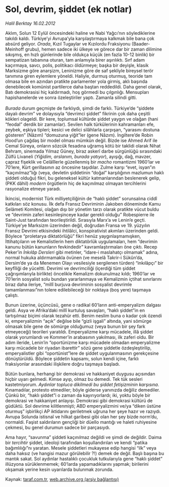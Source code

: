 # Sol, devrim, şiddet (ek notlar) 

*Halil Berktay 16.02.2012*

<div class="yazi"><p>Aklım, Solun 12 Eylül öncesindeki haline ve Nabi Yağcı’nın söylediklerine takıldı kaldı. Türkiye’yi Avrupa’yla karşılaştırmaya kalkmak bile bana çok absürd geliyor. <i>Orada</i>, Kızıl Tugaylar ve Kızılordu Fraksiyonu (Baader-Meinhoff grubu), hemen sadece iki ülkeye ve görece dar bir zaman dilimine sıkışmış, en hızlı günlerinde bile oldukça küçük (en fazla 10-12 binlik) bir sempatizan tabanına oturan, tam anlamıyla birer aşırılıktı. Sırf adam kaçırmaya, savcı, polis, politikacı öldürmeye; başka bir deyişle, klasik Marksizme göre anarşizm, Leninizme göre de saf şekliyle bireysel terör tanımına giren eylemlere yöneldi. Haliyle, durmuş oturmuş, teoride tam olmasa bile en azından pratikte parlamenter yola girmiş, aklı başında denebilecek komünist partilerce daha baştan reddedildi. Daha genel olarak, Batı demokrasisi hiç kaldırmadı, hoş görmedi bu çılgınlığı. Mensupları hapishanelerde ve sonra özeleştiriler yaptı. Zamanla silindi gitti.<br/><br/><i>Burada</i> durum geçmişte de farklıydı, şimdi de farklı. Türkiye’de “şiddete dayalı devrim” ve dolayısıyla “devrimci şiddet” fikrinin çok daha çeşitli kökleri olageldi. Bir kere, toplumsal kültürde şiddet yaygın ve olağan (hani “feodal” derdik bir zamanlar). Sevilen halk türkülerinin kahramanları efe, zeybek, eşkiya tipleri; kesici ve delici silâhlarla çarpışan, “yarasını dostuna gösteren” (Nâzım) “domuzuna yiğit”ler (gene Nâzım). İngiltere’de Robin Hood’un çağdaş bir model olması mümkün değil. Bizde ise Ahmed Arif ile Cemal Süreya, onların sözcük fesadına uğramış kötü bir taklidi olarak Nihat Behram, sinemada Yılmaz Güney, biraz askerî darbe sürgünlüğü sırasındaki Zülfü Livaneli (<i>Yiğidim, arslanım, burada yatıyor</i>), ayışığı, dağ, mavzer, çapraz fişeklik ve Celâlîlerle güzellenmiş bir <i>macho</i> romantizmi 1960’lar ve 70’lere, Kürt gerillasının az öncesine taşıdılar. Zulme karşı “evet, isyan”ın “kaçınılmaz”lığı (veya, devletin şiddetinin “doğal” karşılığının mazlumun haklı şiddeti olduğu) fikri, bu geleneksel kültür katmanlarından beslenerek gelip, (PKK dâhil) <i>modern</i> örgütlerin hiç de kaçınılmaz olmayan tercihlerini rasyonalize etmeye yaradı. </p>
<p>İkincisi, modernist Türk milliyetçiliğinin de “haklı şiddet” sorunsalına ciddî katkıları söz konusu. İlk defa Fransız Devriminin Jakoben döneminde Kamu Selâmeti Komitesi, olağan dışı bir yönetim tarzı olarak pratikte vücut buldu ve “devrimin zaferi kesinleşinceye kadar gerekli olduğu” Robespierre ile Saint-Just tarafından teorileştirildi. Sırasıyla Marx’a ve Lenin’e geçti. Türkiye’ye Marksizm üzerinden değil, doğrudan Fransa ve 19. yüzyılın Fransız Devrimi etkisindeki ihtilâlci, konspirativist akımları üzerinden geldi. Böylece “proletarya diktatörlüğü” fikri henüz yaygınlaşmamışken, İttihatçıların ve Kemalistlerin hem diktatörlük uygulamaları, hem “devrimin kanunu bütün kanunların fevkindedir” kavramlaştırmaları öne çıktı. Recep Peker’in <i>İnkılâp Dersleri</i> gibi metinler, “idare-i maslahatçı olmamak” adına, normal hukuka aldırmamakla övünen (ve meselâ Takrir-i Sükûn’da, Dersim’de ya da Menemen Olayı vesilesiyle sergilenen türden) “inkılâpçı” bir keyfîliği de yüceltti. Devrimi ve devrimciliği (içerdiği tüm şiddet çağrışımlarıyla birlikte) öncelikle Kemalizm dokunulmaz kıldı; 1960’lar ve 70’lerin sosyalist solu bundan yararlanmaya ve Kemalizmin içtihat sınırlarını biraz daha ileriye, “millî burjuva devriminin sosyalist devrimle tamamlanması”nın tolere edilebileceği bir noktaya (boş yere) taşımaya çalıştı. </p>
<p>Bunun üzerine, üçüncüsü, gene o radikal 60’ların anti-emperyalizm dalgası geldi. Asya ve Afrika’daki millî kurtuluş savaşları, “haklı şiddet”in en tartışılmaz biçimi olarak tezahür etti. Benim neslim buna o kadar çok özendi ki, emperyalizmin “açık” değilse bile “gizli işgali” altında, yani sömürge olmasak bile gene de sömürge olduğumuz (veya bunun bir şey fark etmeyeceği) teorileri yaratıldı. Emperyalizme karşı mücadele, illâ şiddet olarak yorumlandı ve Kommer’in arabasının yakılması, ilk zaferi oldu. Bir adım ileride, Lenin’in “oportünizme karşı mücadele olmadan emperyalizme karşı mücadele bir riyadan ibarettir” sözü gene şiddetle özdeşleştirilip, emperyalistler gibi “oportünist”lere de şiddet uygulanmasının gerekçesine dönüştürüldü. Böylece şiddetin kapsamı, solun kendi içine, farklı fraksiyonlar arasındaki ilişkilere doğru taşmaya başladı. </p>
<p>Bütün bunlara, herhangi bir demokrasi ve hakkaniyet duygusu açısından hiçbir uyarı gelmedi. Kimse ayıp, olmaz bu demedi. Tek tük sesleri kastetmiyorum. <i>Aydınlar topluca dikilmedi bu şiddet fetişizminin karşısına</i>. Kınamadılar, protesto etmediler; böyle giderse yanınızda değiliz demediler. Çünkü bir, “haklı şiddet”i o zaman da kayırıyorlardı; iki, yoktu böyle bir demokrasi ve hakkaniyet anlayışı. Demokrasi gibi demokrasi kültürü de güdüktü. Sol devrime kilitlenmişti; ABD emperyalizmini ve/ya “diken üstüne oturmuş” işbirlikçi AP iktidarını geriletmek uğruna her şeye hazır ve razıydı. Avrupa Solunda istisnaî ve hilkat garibesi gibi olan her şey bizde norm’du, normaldi. Faşist saldırıların gençliği bir düello mantığı ve haleti ruhiyesine çekmesi, bu genel durumun sadece bir parçasıydı.</p>
<p>Ama hayır, “savunma” şiddeti kaçınılmaz değildi ve şimdi de değildir. Daima bir <i>tercihtir</i> şiddet, ideoloji tarafından koşullandırılan ve kendi “patika bağımlılığı”nı yaratan. Mesele şiddetleri mukayese edip hangisi “ilk” veya daha haksız (ve hangisi mazur görülebilir ?!) demek de değil. Başlı başına bu mantık sakat. Sol aydınlar hastalıklı çocukluk tutkularıyla gene “haklı şiddet” illüzyona sürüklenmemek; 60’larda yapamadıklarını yapmak; birilerini okşamak yerine kesin uyarılarda bulunmak zorunda.</p>
</div>

Kaynak: [taraf.com.tr](http://www.taraf.com.tr/halil-berktay/makale-sol-devrim-siddet-ek-notlar.htm), [web.archive.org (arşiv bağlantısı)](http://web.archive.org/web/20130823053800/http://www.taraf.com.tr/halil-berktay/makale-sol-devrim-siddet-ek-notlar.htm)
